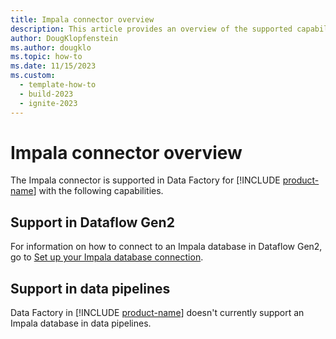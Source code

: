 ```yaml
---
title: Impala connector overview
description: This article provides an overview of the supported capabilities of the Impala connector.
author: DougKlopfenstein
ms.author: dougklo
ms.topic: how-to
ms.date: 11/15/2023
ms.custom:
  - template-how-to
  - build-2023
  - ignite-2023
---
```


# Impala connector overview

The Impala connector is supported in Data Factory for [!INCLUDE [product-name](../includes/product-name.md)] with the following capabilities.


## Support in Dataflow Gen2

For information on how to connect to an Impala database in Dataflow Gen2, go to [Set up your Impala database connection](connector-impala.md).

## Support in data pipelines

Data Factory in [!INCLUDE [product-name](../includes/product-name.md)] doesn't currently support an Impala database in data pipelines.

